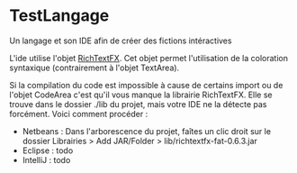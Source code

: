# TestLangage
Un langage et son IDE afin de créer des fictions intéractives

L'ide utilise l'objet [RichTextFX](https://github.com/TomasMikula/RichTextFX).
Cet objet permet l'utilisation de la coloration syntaxique (contrairement à l'objet TextArea).

Si la compilation du code est impossible à cause de certains import ou de l'objet CodeArea c'est qu'il vous manque la librairie RichTextFX. Elle se trouve dans le dossier ./lib du projet, mais votre IDE ne la détecte pas forcément. Voici comment procéder :
 * Netbeans : Dans l'arborescence du projet, faîtes un clic droit sur le dossier Librairies > Add JAR/Folder > lib/richtextfx-fat-0.6.3.jar
 * Eclipse : todo
 * IntelliJ : todo

